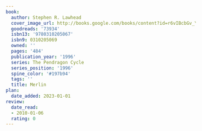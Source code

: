 ```yaml
---
book:
  author: Stephen R. Lawhead
  cover_image_url: http://books.google.com/books/content?id=r6vIBcbGv_YC&printsec=frontcover&img=1&zoom=1&edge=curl&source=gbs_api
  goodreads: '73934'
  isbn13: '9780310205067'
  isbn9: 0310205069
  owned: ''
  pages: '484'
  publication_year: '1996'
  series: The Pendragon Cycle
  series_position: '1996'
  spine_color: '#197b94'
  tags: ''
  title: Merlin
plan:
  date_added: 2023-01-01
review:
  date_read:
  - 2010-01-06
  rating: 0
---
```

